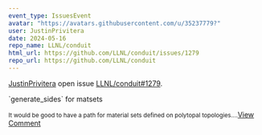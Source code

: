 ```yaml
---
event_type: IssuesEvent
avatar: "https://avatars.githubusercontent.com/u/35237779?"
user: JustinPrivitera
date: 2024-05-16
repo_name: LLNL/conduit
html_url: https://github.com/LLNL/conduit/issues/1279
repo_url: https://github.com/LLNL/conduit
---
```


<a href='https://github.com/JustinPrivitera' target='_blank'>JustinPrivitera</a> open issue <a href='https://github.com/LLNL/conduit/issues/1279' target='_blank'>LLNL/conduit#1279</a>.

<p>`generate_sides` for matsets</p><small>It would be good to have a path for material sets defined on polytopal topologies....</small><a href='https://github.com/LLNL/conduit/issues/1279' target='_blank'>View Comment</a>